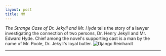 ```yaml
---
layout: post
title: MM
---
```


*The Strange Case of Dr. Jekyll and Mr. Hyde* tells the story of a lawyer investigating the connection of two persons, Dr. Henry Jekyll and Mr. Edward Hyde. Chief among the novel's supporting cast is a man by the name of Mr. Poole, Dr. Jekyll's loyal butler.
![Django Reinhardt](mmelchio.github.io/public/images/djangoreinhardt.jpg)

-----
